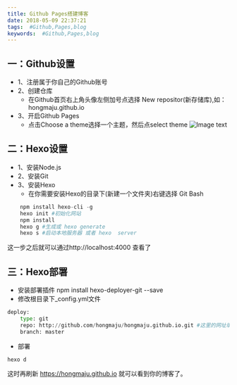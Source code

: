 ```yaml
---
title: Github Pages搭建博客
date: 2018-05-09 22:37:21
tags:  #Github,Pages,blog
keywords:  #Github,Pages,blog
---
```

## 一：Github设置
* 1、注册属于你自己的Github账号
* 2、创建仓库
    * 在Github首页右上角头像左侧加号点选择 New repositor(新存储库),如：hongmaju.github.io
* 3、开启Github Pages
    * 点击Choose a theme选择一个主题，然后点select theme
![Image text](https://raw.githubusercontent.com/hongmaju//blob/master/本地博客/source/_posts/images/Github%20Pages搭建博客1.jpg)
## 二：Hexo设置
* 1、安装Node.js
* 2、安装Git
* 3、安装Hexo
    * 在你需要安装Hexo的目录下(新建一个文件夹)右键选择 Git Bash
```python
    npm install hexo-cli -g
    hexo init #初始化网站
    npm install
    hexo g #生成或 hexo generate
    hexo s #启动本地服务器 或者 hexo  server
```
这一步之后就可以通过http://localhost:4000  查看了

## 三：Hexo部署
* 安装部署插件
npm install hexo-deployer-git --save
* 修改根目录下_config.yml文件
```python
deploy:
    type: git
    repo: http://github.com/hongmaju/hongmaju.github.io.git #这里的网址填你自己的
    branch: master
```
* 部署
```python
hexo d
```
这时再刷新 https://hongmaju.github.io 就可以看到你的博客了。